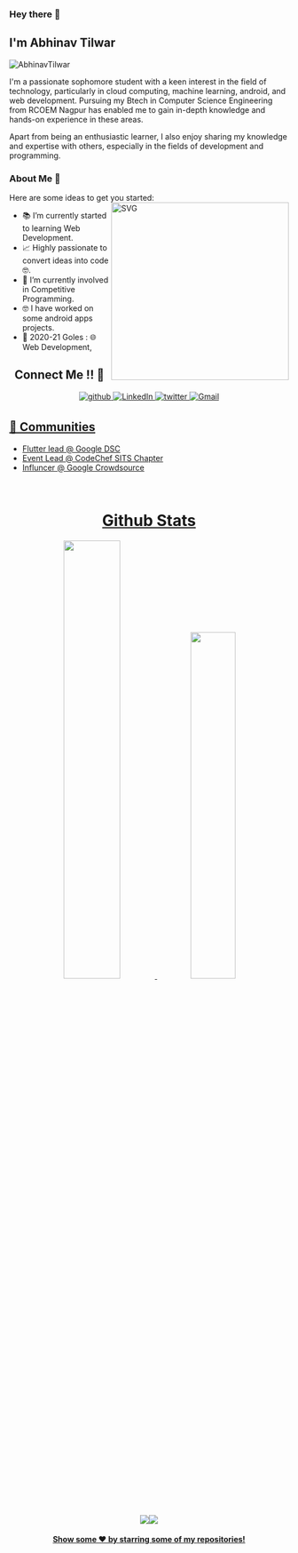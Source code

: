 ### Hey there 👋<h2> I'm Abhinav Tilwar</h2>

<p align="left"> 
	<img src="https://komarev.com/ghpvc/?username=AbhinavTilwar" alt="AbhinavTilwar" /> 
</p>

I'm a passionate sophomore student with a keen interest in the field of technology, particularly in cloud computing, machine learning, android, and web development. Pursuing my Btech in Computer Science Engineering from RCOEM Nagpur has enabled me to gain in-depth knowledge and hands-on experience in these areas.

Apart from being an enthusiastic learner, I also enjoy sharing my knowledge and expertise with others, especially in the fields of development and programming.



 


### About Me 🚀
Here are some ideas to get you started:		
<img align="right" alt="SVG" src="https://user-images.githubusercontent.com/91954929/227848234-d8f9091a-2ab1-4fec-9bbd-facc41d30d44.svg" width="320px" />


- 📚 I’m currently started to learning Web Development.
- 📈 Highly passionate to convert ideas into code 🤓.
- 🔭 I’m currently involved in Competitive Programming.
- 🤓 I have worked on some android apps projects.
- 🎯 2020-21 Goles : 🌐 Web Development, 

<h2 align="center">Connect Me !! 🤝</h2> 

<p align="center">
<a href="https://github.com/AbhinavTilwar" target="_blank">
<img src=https://img.shields.io/badge/github-%2324292e.svg?&style=for-the-badge&logo=github&logoColor=white alt=github style="margin-bottom: 5px;" />
</a>
<a href="[https://www.linkedin.com/in/abhinav-tilwar/](https://www.linkedin.com/in/abhinav-tilwar-763232206/)" target="_blank">
<img alt="LinkedIn" src="https://img.shields.io/badge/linkedin%20-%230077B5.svg?&style=for-the-badge&logo=linkedin&logoColor=white"/>
</a>
<a href="https://twitter.com/AbhinavTilwar" target="_blank">
<img src=https://img.shields.io/badge/twitter-%2300acee.svg?&style=for-the-badge&logo=twitter&logoColor=white alt=twitter style="margin-bottom: 5px;" />
</a>
<a href="mailto:abhinavtilwar03@gmail.com">
<img alt="Gmail" src="https://img.shields.io/badge/Gmail-D14836?style=for-the-badge&logo=gmail&logoColor=white" />
</p> 


## 👯 Communities
* Flutter lead @ Google DSC
* Event Lead @ CodeChef SITS Chapter
* Influncer @ Google Crowdsource
<br>

<h1 align="center">Github Stats</h1>
 <div align="center" >
<img width="45%" src="https://github-readme-stats.vercel.app/api?username=AbhinavTilwar&show_icons=true"> <img width="40%" src="https://github-readme-stats.vercel.app/api/top-langs/?username=AbhinavTilwar&layout=compact">
</div> 
<div align="center">
 <img src="https://github-readme-streak-stats.herokuapp.com/?user=AbhinavTilwar&)"><img src="https://activity-graph.herokuapp.com/graph?username=AbhinavTilwar&bg_color=FFFFFF&color=000000&line=000000&point=00FF00"></div>




<p align="center">
<h4 align="center">Show some ❤️ by starring some of my <a href="https://github.com/AbhinavTilwar?tab=repositories"> repositories!</a></h4>
</p>
